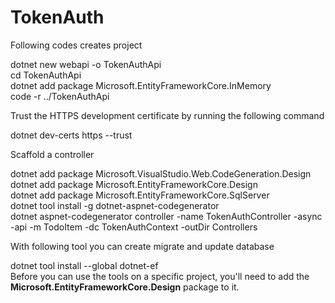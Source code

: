 # TokenAuth
Following codes creates project <br>

dotnet new webapi -o TokenAuthApi<br>
cd TokenAuthApi<br>
dotnet add package Microsoft.EntityFrameworkCore.InMemory<br>
code -r ../TokenAuthApi<br>

Trust the HTTPS development certificate by running the following command<br>

dotnet dev-certs https --trust<br>

Scaffold a controller<br>

dotnet add package Microsoft.VisualStudio.Web.CodeGeneration.Design<br>
dotnet add package Microsoft.EntityFrameworkCore.Design<br>
dotnet add package Microsoft.EntityFrameworkCore.SqlServer<br>
dotnet tool install -g dotnet-aspnet-codegenerator<br>
dotnet aspnet-codegenerator controller -name TokenAuthController -async -api -m TodoItem -dc TokenAuthContext -outDir Controllers<br>

With following tool you can create migrate and update database<br>

dotnet tool install --global dotnet-ef<br>
Before you can use the tools on a specific project, you'll need to add the <strong>Microsoft.EntityFrameworkCore.Design</strong> package to it.
